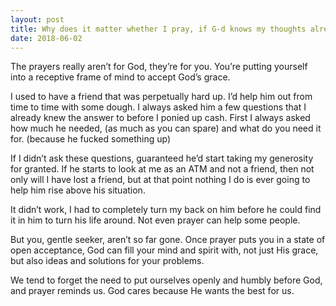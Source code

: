 ```yaml
---
layout: post
title: Why does it matter whether I pray, if G-d knows my thoughts already?
date: 2018-06-02
---
```


<p>The prayers really aren’t for God, they’re for you. You’re putting yourself into a receptive frame of mind to accept God’s grace.</p><p>I used to have a friend that was perpetually hard up. I’d help him out from time to time with some dough. I always asked him a few questions that I already knew the answer to before I ponied up cash. First I always asked how much he needed, (as much as you can spare) and what do you need it for. (because he fucked something up)</p><p>If I didn’t ask these questions, guaranteed he’d start taking my generosity for granted. If he starts to look at me as an ATM and not a friend, then not only will I have lost a friend, but at that point nothing I do is ever going to help him rise above his situation.</p><p>It didn’t work, I had to completely turn my back on him before he could find it in him to turn his life around. Not even prayer can help some people.</p><p>But you, gentle seeker, aren’t so far gone. Once prayer puts you in a state of open acceptance, God can fill your mind and spirit with, not just His grace, but also ideas and solutions for your problems.</p><p>We tend to forget the need to put ourselves openly and humbly before God, and prayer reminds us. God cares because He wants the best for us.</p>
